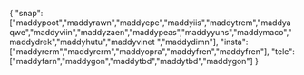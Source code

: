 {
  "snap":  ["maddypoot","maddyrawn","maddyepe","maddyiis","maddytrem","maddyaqwe","maddyviin","maddyzaen","maddypeas","maddyyuns","maddymaco","maddydrek","maddyhutu","maddyvinet ","maddydimn"],
  "insta": ["maddyrerm","maddyrerm","maddyopra","maddyfren","maddyfren"],
  "tele":  ["maddyfarn","maddygon","maddytbd","maddytbd","maddygon"]
}
